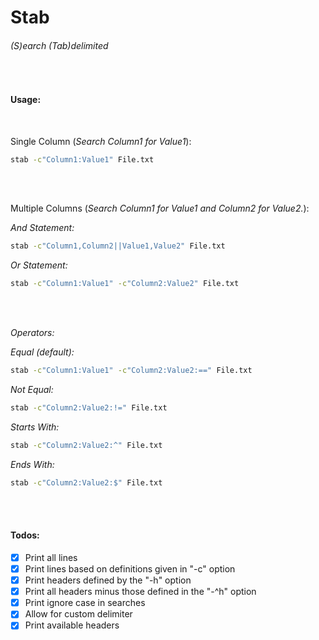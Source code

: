 # Stab

###### (S)earch (Tab)delimited

<br/>

#### Usage:

<br/>

Single Column (*Search Column1 for Value1*):

```bash
stab -c"Column1:Value1" File.txt
```

<br/><br/>


Multiple Columns (*Search Column1 for Value1 and Column2 for Value2.*):

*And Statement:*

```bash
stab -c"Column1,Column2||Value1,Value2" File.txt
```

*Or Statement:*

```bash
stab -c"Column1:Value1" -c"Column2:Value2" File.txt
```

<br/><br/>

*Operators:*

*Equal (default):*

```bash
stab -c"Column1:Value1" -c"Column2:Value2:==" File.txt
```

*Not Equal:*

```bash
stab -c"Column2:Value2:!=" File.txt
```

*Starts With:*

```bash
stab -c"Column2:Value2:^" File.txt
```

*Ends With:*

```bash
stab -c"Column2:Value2:$" File.txt
```

<br/><br/>

#### Todos:
- [x] Print all lines
- [x] Print lines based on definitions given in "-c" option
- [x] Print headers defined by the "-h" option
- [x] Print all headers minus those defined in the "-^h" option
- [x] Print ignore case in searches
- [x] Allow for custom delimiter
- [x] Print available headers